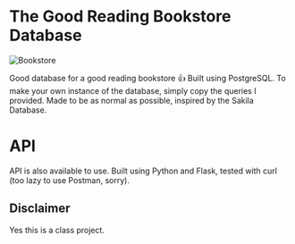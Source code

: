 # The Good Reading Bookstore Database

![Bookstore](https://github.com/lindduncoding/good-reading-database/assets/114661943/8aa603ba-32f3-4da7-9711-78926db40a93)

Good database for a good reading bookstore 👍
Built using PostgreSQL. To make your own instance of the database, simply copy the queries I provided. 
Made to be as normal as possible, inspired by the Sakila Database.

# API

API is also available to use. Built using Python and Flask, tested with curl (too lazy to use Postman, sorry). 

## Disclaimer

Yes this is a class project.
